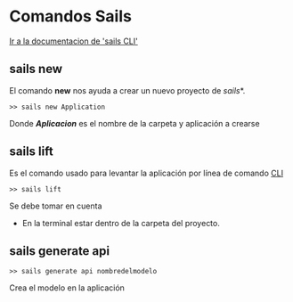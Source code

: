# Comandos Sails

[Ir a la documentacion de 'sails CLI'](http://sailsjs.com/documentation/reference/command-line-interface)
## sails new

El comando **new** nos ayuda a crear un nuevo proyecto de *sails**.

```
>> sails new Application
```
Donde **_Aplicacion_** es el nombre de la carpeta y aplicación  a crearse 

## sails lift

Es el comando usado para levantar la aplicación por línea de comando [CLI](http://sailsjs.com/documentation/reference/command-line-interface)
```
>> sails lift
```
Se debe tomar en cuenta
* En la terminal estar dentro de la carpeta del proyecto.

## sails generate api

```
>> sails generate api nombredelmodelo
```
Crea el modelo en la aplicación
